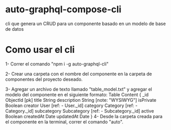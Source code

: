 # auto-graphql-compose-cli

cli que genera un CRUD para un componente basado en un modelo de base de datos

# Como usar el cli

1- Correr el comando "npm i -g auto-graphql-cli"

2- Crear una carpeta con el nombre del componente en la carpeta de componentes del proyecto deseado.

3- Agregar un archivo de texto llamado "table_model.txt" y agregar el modelo del componente en el siguiente formato:
Table Content {
\_id ObjectId [pk]
title String
description String [note: "WYSIWYG"]
isPrivate Boolean
creator User [ref: - User._id]
category Category [ref: - Category._id]
subcategory Subcategory [ref: - Subcategory._id]
active Boolean
createdAt Date
updatedAt Date
}
4- Desde la carpeta creada para el componente en la terminal, correr el comando "auto".
